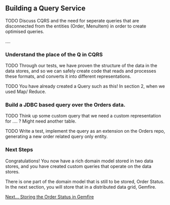  
## Building a Query Service

TODO Discuss CQRS and the need for seperate queries that are disconnected from the entities (Order, MenuItem) in order to create optimised queries.

....

### Understand the place of the Q in CQRS

TODO Through our tests, we have proven the structure of the data in the data stores, and so we can safely create code that reads and processes these formats, and converts it into different representations.

TODO You have already created a Query such as this! In section 2, when we used Map/ Reduce.

### Build a JDBC based query over the Orders data.

TODO Think up some custom query that we need a custom representation for .... ? Might need another table.

TODO Write a test, implement the query as an extension on the Orders repo, generating a new order related query only entity.


### Next Steps

Congratulations! You now have a rich domain model stored in two data stores, and you have created custom queries that operate on the data stores.

There is one part of the domain model that is still to be stored, Order Status.  In the next section, you will store that in a distributed data grid, Gemfire.

[Next…  Storing the Order Status in Gemfire](../5/)
